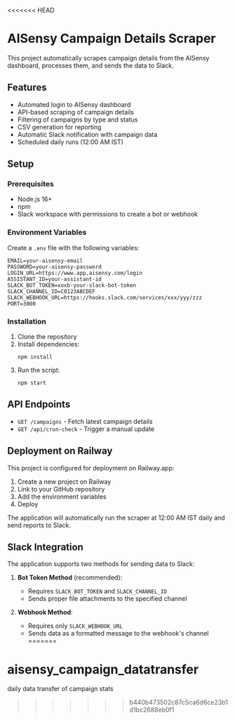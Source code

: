 <<<<<<< HEAD
# AISensy Campaign Details Scraper

This project automatically scrapes campaign details from the AISensy dashboard, processes them, and sends the data to Slack.

## Features

- Automated login to AISensy dashboard
- API-based scraping of campaign details
- Filtering of campaigns by type and status
- CSV generation for reporting
- Automatic Slack notification with campaign data
- Scheduled daily runs (12:00 AM IST)

## Setup

### Prerequisites

- Node.js 16+
- npm
- Slack workspace with permissions to create a bot or webhook

### Environment Variables

Create a `.env` file with the following variables:

```
EMAIL=your-aisensy-email
PASSWORD=your-aisensy-password
LOGIN_URL=https://www.app.aisensy.com/login
ASSISTANT_ID=your-assistant-id
SLACK_BOT_TOKEN=xoxb-your-slack-bot-token
SLACK_CHANNEL_ID=C0123ABCDEF
SLACK_WEBHOOK_URL=https://hooks.slack.com/services/xxx/yyy/zzz
PORT=3000
```

### Installation

1. Clone the repository
2. Install dependencies:
   ```
   npm install
   ```
3. Run the script:
   ```
   npm start
   ```

## API Endpoints

- `GET /campaigns` - Fetch latest campaign details
- `GET /api/cron-check` - Trigger a manual update

## Deployment on Railway

This project is configured for deployment on Railway.app:

1. Create a new project on Railway
2. Link to your GitHub repository
3. Add the environment variables
4. Deploy

The application will automatically run the scraper at 12:00 AM IST daily and send reports to Slack.

## Slack Integration

The application supports two methods for sending data to Slack:

1. **Bot Token Method** (recommended):
   - Requires `SLACK_BOT_TOKEN` and `SLACK_CHANNEL_ID`
   - Sends proper file attachments to the specified channel

2. **Webhook Method**:
   - Requires only `SLACK_WEBHOOK_URL`
   - Sends data as a formatted message to the webhook's channel 
=======
# aisensy_campaign_datatransfer
daily data transfer of campaign stats
>>>>>>> b440b473502c87c5ca6d6ce23b1d1bc2688eb0f1
